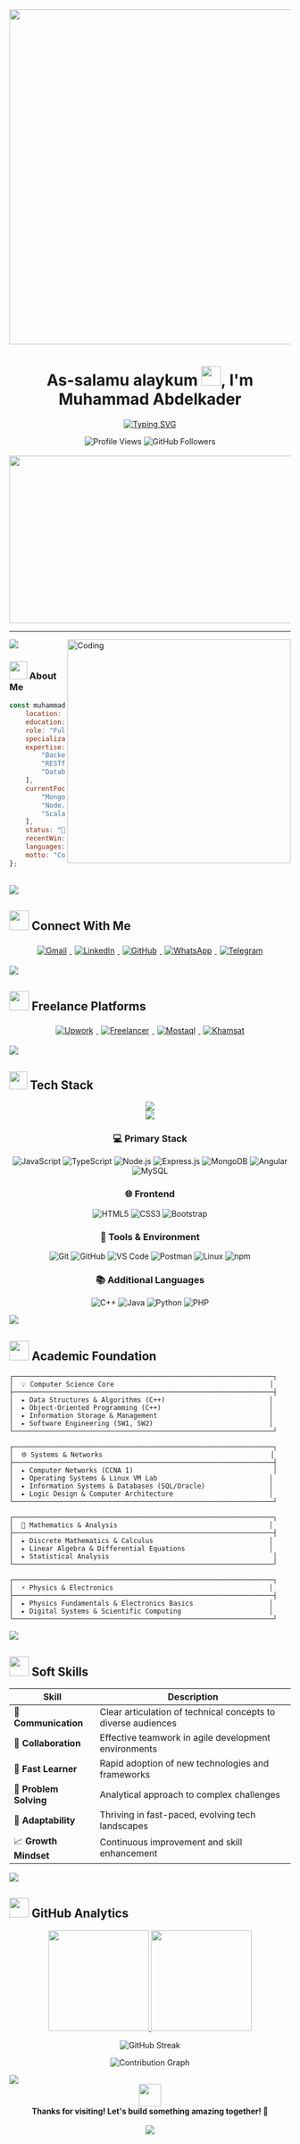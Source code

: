 <div align="center">
  <img src="https://media.giphy.com/media/qgQUggAC3Pfv687qPC/giphy.gif" width="600"/>
</div>

<h1 align="center">
  As-salamu alaykum <img src="https://media.giphy.com/media/hvRJCLFzcasrR4ia7z/giphy.gif" width="35">, I'm Muhammad Abdelkader
</h1>

<p align="center">
  <a href="https://git.io/typing-svg">
    <img src="https://readme-typing-svg.herokuapp.com?font=Fira+Code&weight=600&size=28&pause=1000&color=00D9FF&center=true&vCenter=true&random=false&width=800&height=70&lines=Full+Stack+Developer+%7C+MEAN+Stack+Specialist;Computer+%26+AI+Student+at+BFCAI;Backend+Developer+%7C+Node.js+Enthusiast;Building+Scalable+%26+Robust+Solutions;Open+to+Opportunities+%26+Collaborations!" alt="Typing SVG" />
  </a>
</p>

<div align="center">
  <img src="https://komarev.com/ghpvc/?username=MuhammadAbdelkader&label=Profile%20Views&color=0e75b6&style=flat" alt="Profile Views" />
  <img src="https://img.shields.io/github/followers/MuhammadAbdelkader?label=Followers&style=social" alt="GitHub Followers" />
</div>

<br/>

<div align="center">
  <img src="https://media.giphy.com/media/dWesBcTLavkZuG35MI/giphy.gif" width="600" height="300"/>
</div>

---

<img src="https://user-images.githubusercontent.com/73097560/115834477-dbab4500-a447-11eb-908a-139a6edaec5c.gif">

<img align="right" alt="Coding" width="400" src="https://user-images.githubusercontent.com/74038190/229223263-cf2e4b07-2615-4f87-9c38-e37600f8381a.gif">

### <img src="https://media2.giphy.com/media/QssGEmpkyEOhBCb7e1/giphy.gif?cid=ecf05e47a0n3gi1bfqntqmob8g9aid1oyj2wr3ds3mg700bl&rid=giphy.gif" width="32px"> About Me

```javascript
const muhammad = {
    location: "Cairo, Egypt 🇪🇬",
    education: "Final Year @ BFCAI",
    role: "Full Stack Developer",
    specialization: "MEAN Stack",
    expertise: [
        "Backend Development",
        "RESTful APIs",
        "Database Design"
    ],
    currentFocus: [
        "MongoDB Performance Tuning",
        "Node.js Advanced Patterns",
        "Scalable Architecture"
    ],
    status: "🚀 Open for Opportunities",
    recentWin: "✅ NTI MEAN Stack (210h)",
    languages: ["Arabic", "English"],
    motto: "Coffee ☕ → Code 💻"
};
```

<br clear="right"/>

<img src="https://user-images.githubusercontent.com/73097560/115834477-dbab4500-a447-11eb-908a-139a6edaec5c.gif">

## <img src="https://media.giphy.com/media/iY8CRBdQXODJSCERIr/giphy.gif" width="35"> Connect With Me

<p align="center">
<a href="mailto:moha7med.abdelkader@gmail.com">
  <img src="https://img.shields.io/badge/Gmail-D14836?style=for-the-badge&logo=gmail&logoColor=white" alt="Gmail" style="margin: 5px;"/>
</a>
<a href="https://www.linkedin.com/in/muhammadabdelkader/" target="_blank">
  <img src="https://img.shields.io/badge/LinkedIn-0077B5?style=for-the-badge&logo=linkedin&logoColor=white" alt="LinkedIn" style="margin: 5px;"/>
</a>
<a href="https://github.com/MuhammadAbdelkader/" target="_blank">
  <img src="https://img.shields.io/badge/GitHub-100000?style=for-the-badge&logo=github&logoColor=white" alt="GitHub" style="margin: 5px;"/>
</a>
<a href="https://wa.me/201020750519">
  <img src="https://img.shields.io/badge/WhatsApp-25D366?style=for-the-badge&logo=whatsapp&logoColor=white" alt="WhatsApp" style="margin: 5px;"/>
</a>
<a href="https://t.me/Muhammad_AbdAlkader">
  <img src="https://img.shields.io/badge/Telegram-2CA5E0?style=for-the-badge&logo=telegram&logoColor=white" alt="Telegram" style="margin: 5px;"/>
</a>
</p>

<img src="https://user-images.githubusercontent.com/73097560/115834477-dbab4500-a447-11eb-908a-139a6edaec5c.gif">

## <img src="https://media.giphy.com/media/j2pOGeGYKe2xCCKwfi/giphy.gif" width="35"> Freelance Platforms

<p align="center">
<a href="https://www.upwork.com/freelancers/~01a42e3d7935c5e94e" target="_blank">
  <img src="https://img.shields.io/badge/Upwork-6FDA44?style=for-the-badge&logo=upwork&logoColor=white" alt="Upwork" style="margin: 5px;"/>
</a>
<a href="https://www.freelancer.com/u/muhmdabdelkader" target="_blank">
  <img src="https://img.shields.io/badge/Freelancer-29B2FE?style=for-the-badge&logo=freelancer&logoColor=white" alt="Freelancer" style="margin: 5px;"/>
</a>
<a href="https://mostaql.com/u/MuhmdAbdelkader" target="_blank">
  <img src="https://img.shields.io/badge/Mostaql-1DB954?style=for-the-badge&logo=&logoColor=white" alt="Mostaql" style="margin: 5px;"/>
</a>
<a href="https://khamsat.com/user/muhammadabdelkader" target="_blank">
  <img src="https://img.shields.io/badge/Khamsat-FF6B35?style=for-the-badge&logo=&logoColor=white" alt="Khamsat" style="margin: 5px;"/>
</a>
</p>

<img src="https://user-images.githubusercontent.com/73097560/115834477-dbab4500-a447-11eb-908a-139a6edaec5c.gif">

## <img src="https://media2.giphy.com/media/QssGEmpkyEOhBCb7e1/giphy.gif?cid=ecf05e47a0n3gi1bfqntqmob8g9aid1oyj2wr3ds3mg700bl&rid=giphy.gif" width="32px"> Tech Stack

<p align="center">
  <img src="https://skillicons.dev/icons?i=js,ts,nodejs,express,mongodb,mysql,angular,html,css,bootstrap" />
  <br>
  <img src="https://skillicons.dev/icons?i=cpp,java,python,php,git,github,vscode,postman,linux,npm" />
</p>

<div align="center">

### 💻 Primary Stack

![JavaScript](https://img.shields.io/badge/JavaScript-F7DF1E?style=flat-square&logo=javascript&logoColor=black)
![TypeScript](https://img.shields.io/badge/TypeScript-007ACC?style=flat-square&logo=typescript&logoColor=white)
![Node.js](https://img.shields.io/badge/Node.js-339933?style=flat-square&logo=node.js&logoColor=white)
![Express.js](https://img.shields.io/badge/Express.js-000000?style=flat-square&logo=express&logoColor=white)
![MongoDB](https://img.shields.io/badge/MongoDB-47A248?style=flat-square&logo=mongodb&logoColor=white)
![Angular](https://img.shields.io/badge/Angular-DD0031?style=flat-square&logo=angular&logoColor=white)
![MySQL](https://img.shields.io/badge/MySQL-4479A1?style=flat-square&logo=mysql&logoColor=white)

### 🌐 Frontend

![HTML5](https://img.shields.io/badge/HTML5-E34F26?style=flat-square&logo=html5&logoColor=white)
![CSS3](https://img.shields.io/badge/CSS3-1572B6?style=flat-square&logo=css3&logoColor=white)
![Bootstrap](https://img.shields.io/badge/Bootstrap-7952B3?style=flat-square&logo=bootstrap&logoColor=white)

### 🔧 Tools & Environment

![Git](https://img.shields.io/badge/Git-F05032?style=flat-square&logo=git&logoColor=white)
![GitHub](https://img.shields.io/badge/GitHub-181717?style=flat-square&logo=github&logoColor=white)
![VS Code](https://img.shields.io/badge/VS_Code-007ACC?style=flat-square&logo=visual-studio-code&logoColor=white)
![Postman](https://img.shields.io/badge/Postman-FF6C37?style=flat-square&logo=postman&logoColor=white)
![Linux](https://img.shields.io/badge/Linux-FCC624?style=flat-square&logo=linux&logoColor=black)
![npm](https://img.shields.io/badge/npm-CB3837?style=flat-square&logo=npm&logoColor=white)

### 📚 Additional Languages

![C++](https://img.shields.io/badge/C++-00599C?style=flat-square&logo=c%2B%2B&logoColor=white)
![Java](https://img.shields.io/badge/Java-ED8B00?style=flat-square&logo=openjdk&logoColor=white)
![Python](https://img.shields.io/badge/Python-3776AB?style=flat-square&logo=python&logoColor=white)
![PHP](https://img.shields.io/badge/PHP-777BB4?style=flat-square&logo=php&logoColor=white)

</div>

<img src="https://user-images.githubusercontent.com/73097560/115834477-dbab4500-a447-11eb-908a-139a6edaec5c.gif">

## <img src="https://media.giphy.com/media/WUlplcMpOCEmTGBtBW/giphy.gif" width="35"> Academic Foundation

```
┌─────────────────────────────────────────────────────────────────┐
│  💡 Computer Science Core                                       │
├─────────────────────────────────────────────────────────────────┤
│  ▸ Data Structures & Algorithms (C++)                          │
│  ▸ Object-Oriented Programming (C++)                           │
│  ▸ Information Storage & Management                            │
│  ▸ Software Engineering (SW1, SW2)                             │
└─────────────────────────────────────────────────────────────────┘

┌─────────────────────────────────────────────────────────────────┐
│  🌐 Systems & Networks                                          │
├─────────────────────────────────────────────────────────────────┤
│  ▸ Computer Networks (CCNA 1)                                   │
│  ▸ Operating Systems & Linux VM Lab                            │
│  ▸ Information Systems & Databases (SQL/Oracle)                │
│  ▸ Logic Design & Computer Architecture                        │
└─────────────────────────────────────────────────────────────────┘

┌─────────────────────────────────────────────────────────────────┐
│  📐 Mathematics & Analysis                                      │
├─────────────────────────────────────────────────────────────────┤
│  ▸ Discrete Mathematics & Calculus                             │
│  ▸ Linear Algebra & Differential Equations                     │
│  ▸ Statistical Analysis                                         │
└─────────────────────────────────────────────────────────────────┘

┌─────────────────────────────────────────────────────────────────┐
│  ⚡ Physics & Electronics                                       │
├─────────────────────────────────────────────────────────────────┤
│  ▸ Physics Fundamentals & Electronics Basics                   │
│  ▸ Digital Systems & Scientific Computing                      │
└─────────────────────────────────────────────────────────────────┘
```

<img src="https://user-images.githubusercontent.com/73097560/115834477-dbab4500-a447-11eb-908a-139a6edaec5c.gif">

## <img src="https://media.giphy.com/media/cj87CxfRtrUifF3Ryk/giphy.gif" width="35"> Soft Skills

<div align="center">

| Skill | Description |
|-------|-------------|
| 💬 **Communication** | Clear articulation of technical concepts to diverse audiences |
| 🤝 **Collaboration** | Effective teamwork in agile development environments |
| 🚀 **Fast Learner** | Rapid adoption of new technologies and frameworks |
| 🧩 **Problem Solving** | Analytical approach to complex challenges |
| 🌱 **Adaptability** | Thriving in fast-paced, evolving tech landscapes |
| 📈 **Growth Mindset** | Continuous improvement and skill enhancement |

</div>

<img src="https://user-images.githubusercontent.com/73097560/115834477-dbab4500-a447-11eb-908a-139a6edaec5c.gif">

## <img src="https://media.giphy.com/media/iY8CRBdQXODJSCERIr/giphy.gif" width="35"> GitHub Analytics

<p align="center">
  <a href="https://github.com/MuhammadAbdelkader">
    <img height="180em" src="https://github-readme-stats-eight-theta.vercel.app/api?username=MuhammadAbdelkader&show_icons=true&theme=algolia&include_all_commits=true&count_private=true"/>
    <img height="180em" src="https://github-readme-stats-eight-theta.vercel.app/api/top-langs/?username=MuhammadAbdelkader&layout=compact&langs_count=8&theme=algolia"/>
  </a>
</p>

<p align="center">
  <img src="https://github-readme-streak-stats.herokuapp.com/?user=MuhammadAbdelkader&theme=algolia" alt="GitHub Streak"/>
</p>

<p align="center">
  <img src="https://github-readme-activity-graph.vercel.app/graph?username=MuhammadAbdelkader&theme=react-dark&hide_border=true" alt="Contribution Graph"/>
</p>

<img src="https://user-images.githubusercontent.com/73097560/115834477-dbab4500-a447-11eb-908a-139a6edaec5c.gif">

<div align="center">
  <img src="https://media.giphy.com/media/LnQjpWaON8nhr21vNW/giphy.gif" width="40">
  <br>
  <b>Thanks for visiting! Let's build something amazing together! 🚀</b>
  <br><br>
  <img src="https://capsule-render.vercel.app/api?type=waving&color=gradient&height=100&section=footer"/>
</div>
